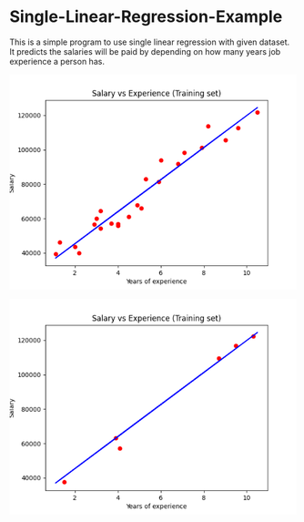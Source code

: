 # Single-Linear-Regression-Example
This is a simple program to use single linear regression with given dataset.
It predicts the salaries will be paid by depending on how many years job experience a person has.

![Training Data](https://github.com/kaanmertkoc/Single-Linear-Regression-Example/blob/main/Figure_1.png)

![Prediction Data](https://github.com/kaanmertkoc/Single-Linear-Regression-Example/blob/main/Figure_2.png)